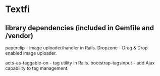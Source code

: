 # Textfi


## library dependencies (included in Gemfile and /vendor)

paperclip - image uploader/handler in Rails.
Dropzone - Drag & Drop enabled image uploader.

acts-as-taggable-on - tag utility in Rails.
bootstrap-tagsinput - add Ajax capability to tag management.

